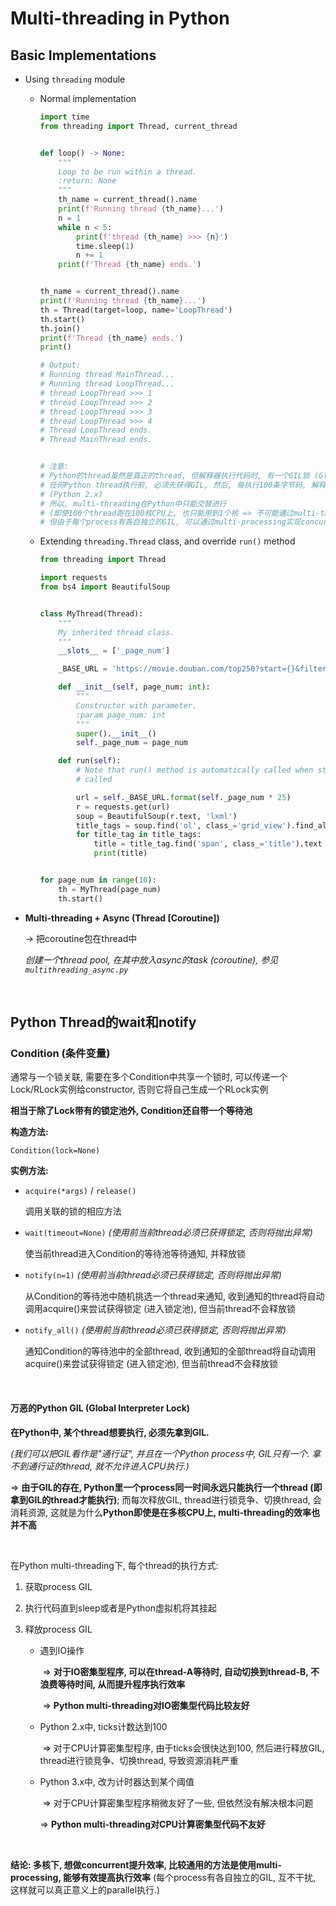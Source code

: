 # Multi-threading in Python

## Basic Implementations

* Using `threading` module

  * Normal implementation

    ```python
    import time
    from threading import Thread, current_thread
    
    
    def loop() -> None:
        """
        Loop to be run within a thread.
        :return: None
        """
        th_name = current_thread().name
        print(f'Running thread {th_name}...')
        n = 1
        while n < 5:
            print(f'thread {th_name} >>> {n}')
            time.sleep(1)
            n += 1
        print(f'Thread {th_name} ends.')
    
    
    th_name = current_thread().name
    print(f'Running thread {th_name}...')
    th = Thread(target=loop, name='LoopThread')
    th.start()
    th.join()
    print(f'Thread {th_name} ends.')
    print()
    
    # Output:
    # Running thread MainThread...
    # Running thread LoopThread...
    # thread LoopThread >>> 1
    # thread LoopThread >>> 2
    # thread LoopThread >>> 3
    # thread LoopThread >>> 4
    # Thread LoopThread ends.
    # Thread MainThread ends.
    
    
    # 注意:
    # Python的thread虽然是真正的thread, 但解释器执行代码时, 有一个GIL锁 (Global Interpreter Lock)
    # 任何Python thread执行前, 必须先获得GIL, 然后, 每执行100条字节码, 解释器就自动释放GIL锁, 让别的thread有机会执行
    # (Python 2.x)
    # 所以, multi-threading在Python中只能交替进行
    # (即使100个thread跑在100核CPU上, 也只能用到1个核 => 不可能通过multi-threading实现parallelism)
    # 但由于每个process有各自独立的GIL, 可以通过multi-processing实现concurrency
    ```

  * Extending `threading.Thread` class, and override `run()` method

    ```python
    from threading import Thread
    
    import requests
    from bs4 import BeautifulSoup
    
    
    class MyThread(Thread):
        """
        My inherited thread class.
        """
        __slots__ = ['_page_num']
    
        _BASE_URL = 'https://movie.douban.com/top250?start={}&filter='
    
        def __init__(self, page_num: int):
            """
            Constructor with parameter.
            :param page_num: int
            """
            super().__init__()
            self._page_num = page_num
    
        def run(self):
            # Note that run() method is automatically called when start() method is
            # called
    
            url = self._BASE_URL.format(self._page_num * 25)
            r = requests.get(url)
            soup = BeautifulSoup(r.text, 'lxml')
            title_tags = soup.find('ol', class_='grid_view').find_all('li')
            for title_tag in title_tags:
                title = title_tag.find('span', class_='title').text
                print(title)
    
    
    for page_num in range(10):
        th = MyThread(page_num)
        th.start()
    ```

* **Multi-threading + Async  (Thread [Coroutine])**

  -> 把coroutine包在thread中
  
  *创建一个thread pool, 在其中放入async的task (coroutine), 参见`multithreading_async.py`*

<br>

## Python Thread的wait和notify

### Condition (条件变量)

通常与一个锁关联, 需要在多个Condition中共享一个锁时, 可以传递一个Lock/RLock实例给constructor, 否则它将自己生成一个RLock实例

**相当于除了Lock带有的锁定池外,  Condition还自带一个等待池**

**构造方法:**

`Condition(lock=None)`

**实例方法:**

- `acquire(*args)` / `release()`

  调用关联的锁的相应方法

- `wait(timeout=None)`   *(使用前当前thread必须已获得锁定, 否则将抛出异常)*

  使当前thread进入Condition的等待池等待通知, 并释放锁

- `notify(n=1)`   *(使用前当前thread必须已获得锁定, 否则将抛出异常)*

  从Condition的等待池中随机挑选一个thread来通知, 收到通知的thread将自动调用acquire()来尝试获得锁定 (进入锁定池), 但当前thread不会释放锁

- `notify_all()`   *(使用前当前thread必须已获得锁定, 否则将抛出异常)*

  通知Condition的等待池中的全部thread, 收到通知的全部thread将自动调用acquire()来尝试获得锁定 (进入锁定池), 但当前thread不会释放锁

<br>

#### 万恶的Python GIL (Global Interpreter Lock)

**在Python中, 某个thread想要执行, 必须先拿到GIL.**

*(我们可以把GIL看作是"通行证", 并且在一个Python process中, GIL只有一个. 拿不到通行证的thread, 就不允许进入CPU执行.)*

=> **由于GIL的存在, Python里一个process同一时间永远只能执行一个thread (即拿到GIL的thread才能执行)**; 而每次释放GIL, thread进行锁竞争、切换thread, 会消耗资源, 这就是为什么**Python即使是在多核CPU上, multi-threading的效率也并不高**

<br>

在Python multi-threading下, 每个thread的执行方式:

1. 获取process GIL

2. 执行代码直到sleep或者是Python虚拟机将其挂起

3. 释放process GIL

   - 遇到IO操作

     ​	=> **对于IO密集型程序, 可以在thread-A等待时, 自动切换到thread-B, 不浪费等待时间, 从而提升程序执行效率**

     ​	=> **Python multi-threading对IO密集型代码比较友好**

   - Python 2.x中, ticks计数达到100

     ​	=> 对于CPU计算密集型程序, 由于ticks会很快达到100, 然后进行释放GIL, thread进行锁竞争、切换thread, 导致资源消耗严重

   - Python 3.x中, 改为计时器达到某个阈值

     ​	=> 对于CPU计算密集型程序稍微友好了一些, 但依然没有解决根本问题

     => **Python multi-threading对CPU计算密集型代码不友好**

<br>

**结论: 多核下, 想做concurrent提升效率, 比较通用的方法是使用multi-processing, 能够有效提高执行效率** (每个process有各自独立的GIL, 互不干扰, 这样就可以真正意义上的parallel执行.)

